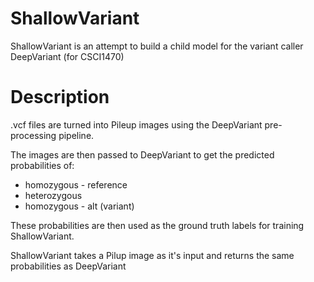 # ShallowVariant

ShallowVariant is an attempt to build a child model for the variant caller DeepVariant (for CSCI1470)

# Description

.vcf files are turned into Pileup images using the DeepVariant pre-processing pipeline.

The images are then passed to DeepVariant to get the predicted probabilities of:
* homozygous - reference
* heterozygous
* homozygous - alt (variant)

These probabilities are then used as the ground truth labels for training ShallowVariant.

ShallowVariant takes a Pilup image as it's input and returns the same probabilities as DeepVariant
